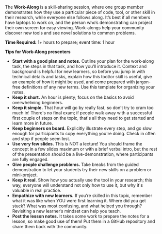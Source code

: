 The **Work-Along** is a skill-sharing session, where one group member demonstrates how they use a particular piece of code, tool, or other skill in their research, while everyone else follows along. It’s best if all members have laptops to work on, and the person who’s demonstrating can project their own screen for easy viewing. Work-alongs help your community discover new tools and see novel solutions to common problems. 


**Time Required:** 1+ hours to prepare; event time: 1 hour 

**Tips for Work-Along presenters**

* **Start with a good plan and notes.** Outline your plan for the work-along task, the steps in that task, and how you’ll introduce it. Context and background is helpful for new learners, so before you jump in with technical details and tasks, explain how this tool/or skill is useful, give an example of how it might be used, and come prepared with jargon-free definitions of any new terms. Use this template for organizing your notes. 
* **Keep it short.** An hour is plenty; focus on the basics to avoid overwhelming beginners.
* **Keep it simple.** That hour will go by really fast, so don’t try to cram too much in! There's no final exam; if people walk away with a successful first couple of steps on the topic, that's all they need to get started and learn more in future.
* **Keep beginners on board.** Explicitly illustrate every step, and go slow enough for participants to copy everything you're doing. Check in often and stop if people seem lost.
* **Use very few slides.** This is NOT a lecture! You should frame the concept in a few slides maximum or with a brief verbal intro, but the rest of the presentation should be a live-demonstration, where participants are fully engaged.
* **Give people challenge problems.** Take breaks from the guided demonstration to let your students try their new skills on a problem or mini-project. 
* **Keep it real.** Show how you actually use the tool in your research; this way, everyone will understand not only how to use it, but why it's valuable in real practice.
* **Empathize with new learners.**  If you’re skilled in this topic, remember what it was like when YOU were first learning it. Where did you get stuck? What was most confusing, and what helped you through? Revisiting a new learner’s mindset can help you teach. 
* **Post the lesson notes.** It takes some work to prepare the notes for a lesson, so make good use of them! Put them in a GitHub repository and share them back with the community. 
